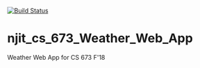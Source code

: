 [![Build Status](https://travis-ci.org/sulekhadahiya/njit_cs_673_Weather_Web_App.svg?branch=master)](https://travis-ci.org/sulekhadahiya/njit_cs_673_Weather_Web_App)
# njit_cs_673_Weather_Web_App
Weather Web App for CS 673 F'18
